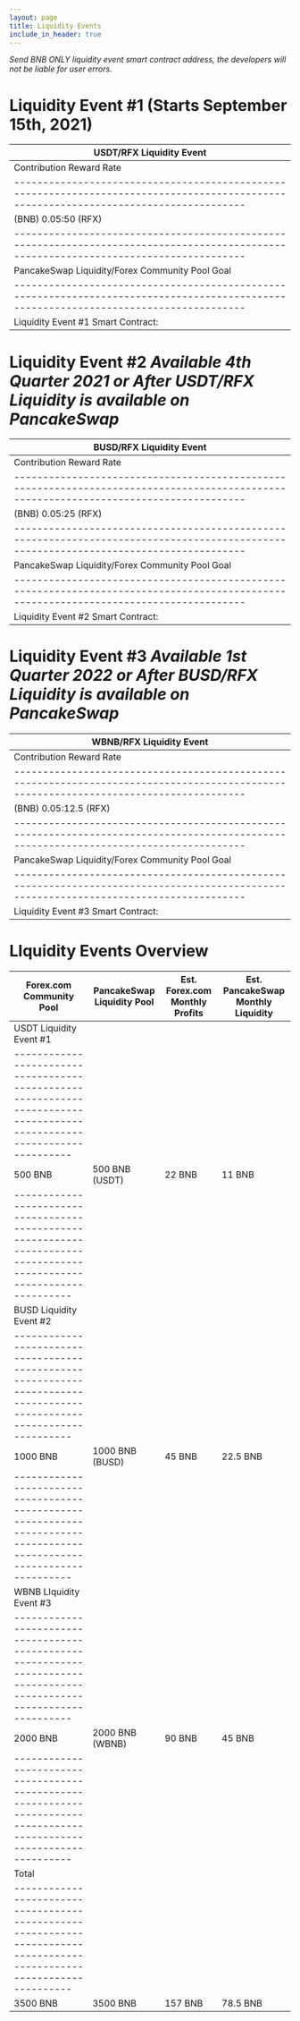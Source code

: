 ```yaml
---
layout: page
title: Liquidity Events
include_in_header: true
---
```


*Send BNB ONLY liquidity event smart contract address, the developers will not be liable for user errors.*

# Liquidity Event #1 (Starts September 15th, 2021)

|USDT/RFX Liquidity Event                                                                                                              |
|--------------------------------------------------------------------------------------------------------------------------------------|
|Contribution Reward Rate| Total RFX Rewards         | PancakeSwap Liquidity Pool| Minimum BNB Contribution | Maximum BNB Contribution |
|--------------------------------------------------------------------------------------------------------------------------------------|
|(BNB) 0.05:50 (RFX)     | 875,000 RFX               | 250,000 RFX               | 0.05 BNB                 | 4 BNB                    |
|--------------------------------------------------------------------------------------------------------------------------------------|
|PancakeSwap Liquidity/Forex Community Pool Goal| 1000 BNB                                                                             |
|--------------------------------------------------------------------------------------------------------------------------------------|
| Liquidity Event #1 Smart Contract: | 0xD88aaB8154b5B2C006D1b94c9211040F0E0a6921                                                      |

# Liquidity Event #2 *Available 4th Quarter 2021 or After USDT/RFX Liquidity is available on PancakeSwap*

|BUSD/RFX Liquidity Event                                                                                                              |
|--------------------------------------------------------------------------------------------------------------------------------------|
|Contribution Reward Rate| Total RFX Rewards         | PancakeSwap Liquidity Pool| Minimum BNB Contribution | Maximum BNB Contribution |
|--------------------------------------------------------------------------------------------------------------------------------------|
|(BNB) 0.05:25 (RFX)     | 1,750,000 RFX             | 250,000 RFX               | 0.05 BNB                 | 4 BNB                    |
|--------------------------------------------------------------------------------------------------------------------------------------|
|PancakeSwap Liquidity/Forex Community Pool Goal| 2000 BNB                                                                             |
|--------------------------------------------------------------------------------------------------------------------------------------|
| Liquidity Event #2 Smart Contract: | TBD                                                                                             |

# Liquidity Event #3 *Available 1st Quarter 2022 or After BUSD/RFX Liquidity is available on PancakeSwap*

|WBNB/RFX Liquidity Event                                                                                                              |
|--------------------------------------------------------------------------------------------------------------------------------------|
|Contribution Reward Rate| Total RFX Rewards         | PancakeSwap Liquidity Pool| Minimum BNB Contribution | Maximum BNB Contribution |
|--------------------------------------------------------------------------------------------------------------------------------------|
|(BNB) 0.05:12.5 (RFX)   | 2,625,000 RFX             | 250,000 RFX               | 0.05 BNB                 | 4 BNB                    |
|--------------------------------------------------------------------------------------------------------------------------------------|
|PancakeSwap Liquidity/Forex Community Pool Goal| 4000 BNB                                                                             |
|--------------------------------------------------------------------------------------------------------------------------------------|
| Liquidity Event #3 Smart Contract: | TBD                                                                                             |


# LIquidity Events Overview

|Forex.com Community Pool|PancakeSwap Liquidity Pool |Est. Forex.com Monthly Profits|Est. PancakeSwap Monthly Liquidity|
|------------------------|---------------------------|------------------------------|----------------------------------|
|USDT Liquidity Event #1                                                                                               |
|----------------------------------------------------------------------------------------------------------------------|
| 500 BNB                | 500 BNB (USDT)            | 22 BNB                       | 11 BNB                           |
|----------------------------------------------------------------------------------------------------------------------|
|BUSD Liquidity Event #2                                                                                               |
|----------------------------------------------------------------------------------------------------------------------|
| 1000 BNB               | 1000 BNB (BUSD)           | 45 BNB                       | 22.5 BNB                         |
|----------------------------------------------------------------------------------------------------------------------|
|WBNB LIquidity Event #3                                                                                               |
|----------------------------------------------------------------------------------------------------------------------|
| 2000 BNB               | 2000 BNB (WBNB)           | 90 BNB                       | 45 BNB                           |
|----------------------------------------------------------------------------------------------------------------------|
|Total                                                                                                                 |
|----------------------------------------------------------------------------------------------------------------------|
| 3500 BNB               | 3500 BNB                  | 157 BNB                      | 78.5 BNB                         | 